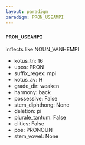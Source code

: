 ```yaml
---
layout: paradigm
paradigm: PRON_USEAMPI
---
```

### ` PRON_USEAMPI `

inflects like NOUN_VANHEMPI
* kotus_tn: 16
* upos: PRON
* suffix_regex: mpi
* kotus_av: H
* grade_dir: weaken
* harmony: back
* possessive: False
* stem_diphthong: None
* deletion: pi
* plurale_tantum: False
* clitics: False
* pos: PRONOUN
* stem_vowel: None
